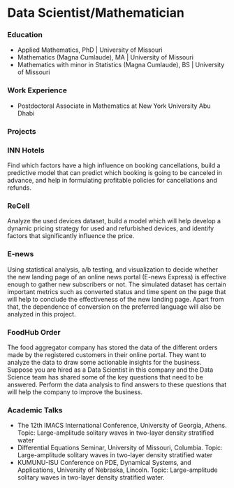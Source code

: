 # Data Scientist/Mathematician


### Education
- Applied Mathematics,          PhD | University of Missouri
- Mathematics (Magna Cumlaude), MA    | University of Missouri
- Mathematics with minor in Statistics (Magna Cumlaude), BS    | University of Missouri

### Work Experience
- Postdoctoral Associate in Mathematics at New York University Abu Dhabi
### Projects

### INN Hotels
   Find which factors have a high influence on booking cancellations, build a predictive model that can predict which booking is going to be canceled in advance, and help in formulating profitable policies for cancellations and refunds.
### ReCell
   Analyze the used devices dataset, build a model which will help develop a dynamic pricing strategy for used and refurbished devices, and identify factors that significantly influence the price.
### E-news 
   Using statistical analysis, a/b testing, and visualization to decide whether the new landing page of an online news portal (E-news Express) is effective enough to gather new subscribers or not. The simulated dataset has certain important metrics such as converted status and time spent on the page that will help to conclude the effectiveness of the new landing page. Apart from that, the dependence of conversion on the preferred language will also be analyzed in this project.
### FoodHub Order 
  The food aggregator company has stored the data of the different orders made by the registered customers in their online portal. They want to analyze the data to draw some actionable insights for the business. Suppose you are hired as a Data Scientist in this company and the Data Science team has shared some of the key questions that need to be answered. Perform the data analysis to find answers to these questions that will help the company to improve the business.
### Academic Talks
- The 12th IMACS International Conference, University of Georgia, Athens.
Topic: Large-amplitude solitary waves in two-layer density stratified water
- Differential Equations Seminar, University of Missouri, Columbia.
Topic: Large-amplitude solitary waves in two-layer density stratified water
- KUMUNU-ISU Conference on PDE, Dynamical Systems, and Applications, University of Nebraska, Lincoln.
Topic: Large-amplitude solitary waves in two-layer density stratified water.


